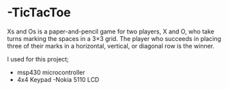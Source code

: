 # -TicTacToe
Xs and Os is a paper-and-pencil game for two players, X and O, who take turns marking the spaces in a 3×3 grid. The player who succeeds in placing three of their marks in a horizontal, vertical, or diagonal row is the winner.

I used for this project;
- msp430 microcontroller
- 4x4 Keypad
-Nokia 5110 LCD
